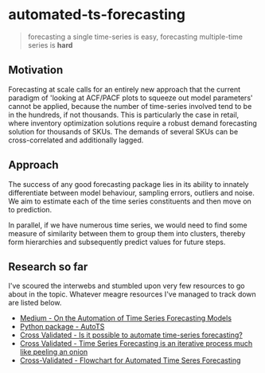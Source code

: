 # automated-ts-forecasting
> forecasting a single time-series is easy, forecasting multiple-time series is **hard**

## Motivation

Forecasting at scale calls for an entirely new approach that the current paradigm of 'looking at ACF/PACF plots to squeeze out model parameters' cannot be applied, because the number of time-series involved tend to be in the hundreds, if not thousands. This is particularly the case in retail, where inventory optimization solutions require a robust demand forecasting solution for thousands of SKUs. The demands of several SKUs can be cross-correlated and additionally lagged.  

## Approach

The success of any good forecasting package lies in its ability to innately differentiate between model behaviour, sampling errors, outliers and noise. We aim to estimate each of the time series constituents and then move on to prediction. 

In parallel, if we have numerous time series, we would need to find some measure of similarity between them to group them into clusters, thereby form hierarchies and subsequently predict values for future steps. 


## Research so far

I've scoured the interwebs and stumbled upon very few resources to go about in the topic. Whatever meagre resources I've managed to track down are listed below. 

- [Medium - On the Automation of Time Series Forecasting Models](https://towardsdatascience.com/on-the-automation-of-time-series-forecasting-models-technical-and-organizational-considerations-286db3120c8e)
- [Python package - AutoTS](https://pypi.org/project/AutoTS/)
- [Cross Validated - Is it possible to automate time-series forecasting?](https://stats.stackexchange.com/questions/380599/is-it-possible-to-automate-time-series-forecasting)
- [Cross Validated - Time Series Forecasting is an iterative process much like peeling an onion](https://stats.stackexchange.com/a/254496/122124)
- [Cross-Validated - Flowchart for Automated Time Seres Forecasting](https://i.stack.imgur.com/5rqlo.png)
